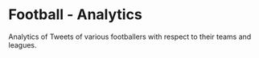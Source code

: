 # Football - Analytics
Analytics of Tweets of various footballers with respect to their teams and leagues.
